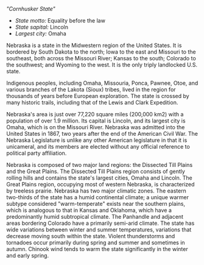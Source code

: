 *"Cornhusker State"*

- *State motto:* Equality before the law<br>
- *State sapital:* Lincoln<br>
- *Largest city:* Omaha

Nebraska is a state in the Midwestern region of the United States. It is bordered by South Dakota to the north; Iowa to the east and Missouri to the southeast, both across the Missouri River; Kansas to the south; Colorado to the southwest; and Wyoming to the west. It is the only triply landlocked U.S. state.

Indigenous peoples, including Omaha, Missouria, Ponca, Pawnee, Otoe, and various branches of the Lakota (Sioux) tribes, lived in the region for thousands of years before European exploration. The state is crossed by many historic trails, including that of the Lewis and Clark Expedition.

Nebraska's area is just over 77,220 square miles (200,000 km2) with a population of over 1.9 million. Its capital is Lincoln, and its largest city is Omaha, which is on the Missouri River. Nebraska was admitted into the United States in 1867, two years after the end of the American Civil War. The Nebraska Legislature is unlike any other American legislature in that it is unicameral, and its members are elected without any official reference to political party affiliation.

Nebraska is composed of two major land regions: the Dissected Till Plains and the Great Plains. The Dissected Till Plains region consists of gently rolling hills and contains the state's largest cities, Omaha and Lincoln. The Great Plains region, occupying most of western Nebraska, is characterized by treeless prairie. Nebraska has two major climatic zones. The eastern two-thirds of the state has a humid continental climate; a unique warmer subtype considered "warm-temperate" exists near the southern plains, which is analogous to that in Kansas and Oklahoma, which have a predominantly humid subtropical climate. The Panhandle and adjacent areas bordering Colorado have a primarily semi-arid climate. The state has wide variations between winter and summer temperatures, variations that decrease moving south within the state. Violent thunderstorms and tornadoes occur primarily during spring and summer and sometimes in autumn. Chinook wind tends to warm the state significantly in the winter and early spring.